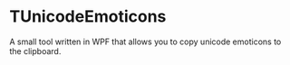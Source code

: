 # TUnicodeEmoticons
A small tool written in WPF that allows you to copy unicode emoticons to the clipboard.

